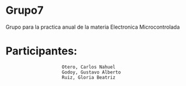 # Grupo7
Grupo para la practica anual de la materia Electronica Microcontrolada

# Participantes:

                         Otero, Carlos Nahuel
                         Godoy, Gustavo Alberto
                         Ruiz, Gloria Beatriz 
